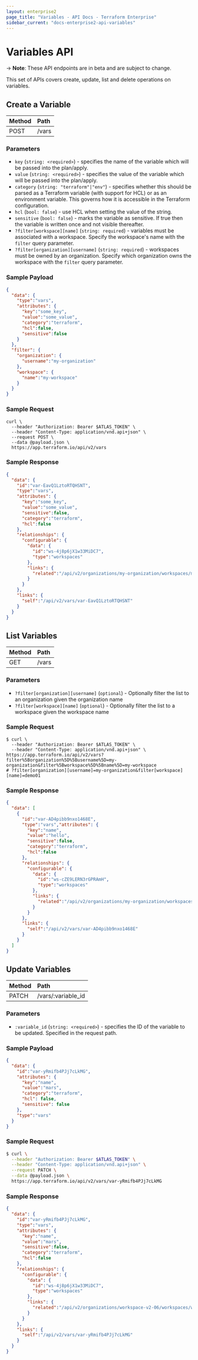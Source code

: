 ```yaml
---
layout: enterprise2
page_title: "Variables - API Docs - Terraform Enterprise"
sidebar_current: "docs-enterprise2-api-variables"
---
```


# Variables API

-> **Note**: These API endpoints are in beta and are subject to change.

This set of APIs covers create, update, list and delete operations on variables.


## Create a Variable

| Method | Path           |
| :----- | :------------- |
| POST | /vars |

### Parameters

- `key` (`string: <required>`) - specifies the name of the variable which will be passed into the plan/apply.
- `value` (`string: <required>`) - specifies the value of the variable which will be passed into the plan/apply.
- `category` (`string: "terraform"|"env"`) - specifies whether this should be parsed as a Terraform variable (with support for HCL) or as an environment variable. This governs how it is accessible in the Terraform configuration.
- `hcl` (`bool: false`) - use HCL when setting the value of the string.
- `sensitive` (`bool: false`) - marks the variable as sensitive. If true then the variable is written once and not visible thereafter.
- `?filter[workspace][name]` (`string: required`) - variables must be associated with a workspace. Specify the workspace's name with the `filter` query parameter.
- `?filter[organization][username]` (`string: required`) - workspaces must be owned by an organization. Specify which organization owns the workspace with the `filter` query parameter.

### Sample Payload

```json
{
  "data": {
    "type":"vars",
    "attributes": {
      "key":"some_key",
      "value":"some_value",
      "category":"terraform",
      "hcl":false,
      "sensitive":false
    }
  },
  "filter": {
    "organization": {
      "username":"my-organization"
    },
    "workspace": {
      "name":"my-workspace"
    }
  }
}
```

### Sample Request

```shell
curl \
  --header "Authorization: Bearer $ATLAS_TOKEN" \
  --header "Content-Type: application/vnd.api+json" \
  --request POST \
  --data @payload.json \
  https://app.terraform.io/api/v2/vars
```

### Sample Response

```json
{
  "data": {
    "id":"var-EavQ1LztoRTQHSNT",
    "type":"vars",
    "attributes": {
      "key":"some_key",
      "value":"some_value",
      "sensitive":false,
      "category":"terraform",
      "hcl":false
    },
    "relationships": {
      "configurable": {
        "data": {
          "id":"ws-4j8p6jX1w33MiDC7",
          "type":"workspaces"
        },
        "links": {
          "related":"/api/v2/organizations/my-organization/workspaces/my-workspace"
        }
      }
    },
    "links": {
      "self":"/api/v2/vars/var-EavQ1LztoRTQHSNT"
    }
  }
}
```

## List Variables

| Method | Path           |
| :----- | :------------- |
| GET | /vars |

### Parameters

- `?filter[organization][username]` (`optional`) - Optionally filter the list to an organization given the organization name
- `?filter[workspace][name]` (`optional`) - Optionally filter the list to a workspace given the workspace name

### Sample Request

```shell
$ curl \
  --header "Authorization: Bearer $ATLAS_TOKEN" \
  --header "Content-Type: application/vnd.api+json" \
https://app.terraform.io/api/v2/vars?filter%5Borganization%5D%5Busername%5D=my-organization&filter%5Bworkspace%5D%5Bname%5D=my-workspace
# ?filter[organization][username]=my-organization&filter[workspace][name]=demo01
```

### Sample Response

```json
{
  "data": [
    {
      "id":"var-AD4pibb9nxo1468E",
      "type":"vars","attributes": {
        "key":"name",
        "value":"hello",
        "sensitive":false,
        "category":"terraform",
        "hcl":false
      },
      "relationships": {
        "configurable": {
          "data": {
            "id":"ws-cZE9LERN3rGPRAmH",
            "type":"workspaces"
          },
          "links": {
            "related":"/api/v2/organizations/my-organization/workspaces/my-workspace"
          }
        }
      },
      "links": {
        "self":"/api/v2/vars/var-AD4pibb9nxo1468E"
      }
    }
  ]
}
```

## Update Variables

| Method | Path           |
| :----- | :------------- |
| PATCH | /vars/:variable_id |

### Parameters

- `:variable_id` (`string: <required>`) - specifies the ID of the variable to be updated. Specified in the request path.

### Sample Payload

```json
{
  "data": {
    "id":"var-yRmifb4PJj7cLkMG",
    "attributes": {
      "key":"name",
      "value":"mars",
      "category":"terraform",
      "hcl": false,
      "sensitive": false
    },
    "type":"vars"
  }
}
```

### Sample Request

```bash
$ curl \
  --header "Authorization: Bearer $ATLAS_TOKEN" \
  --header "Content-Type: application/vnd.api+json" \
  --request PATCH \
  --data @payload.json \
  https://app.terraform.io/api/v2/vars/var-yRmifb4PJj7cLkMG
```

### Sample Response

```json
{
  "data": {
    "id":"var-yRmifb4PJj7cLkMG",
    "type":"vars",
    "attributes": {
      "key":"name",
      "value":"mars",
      "sensitive":false,
      "category":"terraform",
      "hcl":false
    },
    "relationships": {
      "configurable": {
        "data": {
          "id":"ws-4j8p6jX1w33MiDC7",
          "type":"workspaces"
        },
        "links": {
          "related":"/api/v2/organizations/workspace-v2-06/workspaces/workspace-v2-06"
        }
      }
    },
    "links": {
      "self":"/api/v2/vars/var-yRmifb4PJj7cLkMG"
    }
  }
}
```

